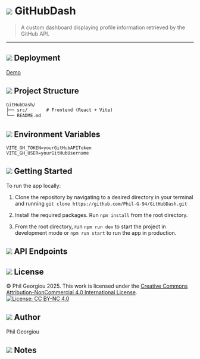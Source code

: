 # <img src="https://gist.githubusercontent.com/Phil-G-94/b0921d2344ee81afb6b7a4c8881f3803/raw/d59ec2cc780d776a946c11afbd94eee3ffbcc0cb/rocket.svg"  /> GitHubDash

> A custom dashboard displaying profile information retrieved by the GitHub API. 

---

## <img src="https://gist.githubusercontent.com/Phil-G-94/b0921d2344ee81afb6b7a4c8881f3803/raw/d59ec2cc780d776a946c11afbd94eee3ffbcc0cb/plug.svg" /> Deployment

[Demo](https://github-dash-pg.netlify.app/)

## <img src="https://gist.githubusercontent.com/Phil-G-94/b0921d2344ee81afb6b7a4c8881f3803/raw/d59ec2cc780d776a946c11afbd94eee3ffbcc0cb/folder.svg"  /> Project Structure

```txt
GitHubDash/
├── src/       # Frontend (React + Vite)
└── README.md
```

## <img src="https://gist.githubusercontent.com/Phil-G-94/b0921d2344ee81afb6b7a4c8881f3803/raw/d59ec2cc780d776a946c11afbd94eee3ffbcc0cb/cog.svg" /> Environment Variables
`VITE_GH_TOKEN=yourGitHubAPIToken`  
`VITE_GH_USER=yourGitHubUsername`

## <img src="https://gist.githubusercontent.com/Phil-G-94/b0921d2344ee81afb6b7a4c8881f3803/raw/d59ec2cc780d776a946c11afbd94eee3ffbcc0cb/laptop.svg" /> Getting Started

To run the app locally:

1) Clone the repository by navigating to a desired directory in your terminal and running
`git clone https://github.com/Phil-G-94/GitHubDash.git`

2) Install the required packages. Run `npm install` from the root directory. 

3) From the root directory, run `npm run dev` to start the project in development mode or `npm run start` to run the app in production.

## <img src="https://gist.githubusercontent.com/Phil-G-94/b0921d2344ee81afb6b7a4c8881f3803/raw/729a6f0cdc40687f65158d0c3abcba019fcdf74c/eth-port.svg" /> API Endpoints

## <img src="https://gist.githubusercontent.com/Phil-G-94/b0921d2344ee81afb6b7a4c8881f3803/raw/d59ec2cc780d776a946c11afbd94eee3ffbcc0cb/creative-commons.svg" /> License

© Phil Georgiou 2025. This work is licensed under the [Creative Commons Attribution-NonCommercial 4.0 International License](https://creativecommons.org/licenses/by-nc/4.0/).
[![License: CC BY-NC 4.0](https://img.shields.io/badge/License-CC%20BY--NC%204.0-lightgrey.svg)](https://creativecommons.org/licenses/by-nc/4.0/)

## <img src="https://gist.githubusercontent.com/Phil-G-94/b0921d2344ee81afb6b7a4c8881f3803/raw/d59ec2cc780d776a946c11afbd94eee3ffbcc0cb/user-pen.svg" /> Author

Phil Georgiou

## <img src="https://gist.githubusercontent.com/Phil-G-94/b0921d2344ee81afb6b7a4c8881f3803/raw/d59ec2cc780d776a946c11afbd94eee3ffbcc0cb/book-pen.svg" /> Notes
